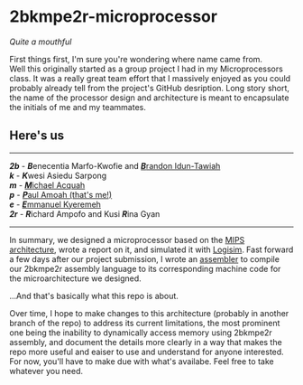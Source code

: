 # 2bkmpe2r-microprocessor

*Quite a mouthful*

First things first, I'm sure you're wondering where name came from.<br/>
Well this originally started as a group project I had in my Microprocessors class. It was a really
great team effort that I massively enjoyed as you could probably already tell from the project's 
GitHub desription. Long story short, the name of the processor design and architecture is meant to 
encapsulate the initials of me and my teammates. <br/>

## Here's us
---
***2b*** - ***B***enecentia Marfo-Kwofie and [***B***randon Idun-Tawiah](https://github.com/brandonidun) <br/>
***k*** - ***K***wesi Asiedu Sarpong <br/>
***m*** - [***M***ichael Acquah](https://github.com/1Mike-e) <br/>
***p*** - [***P***aul Amoah (that's me!)](https://github.com/paglobal) <br/>
***e*** - [***E***mmanuel Kyeremeh](https://github.com/emmanuelkyeremeh) <br/>
***2r*** - ***R***ichard Ampofo and  Kusi ***R***ina Gyan <br/>

---
In summary, we designed a microprocessor based on the [MIPS architecture](https://en.wikipedia.org/wiki/MIPS_architecture), wrote
a report on it, and simulated it with [Logisim](http://www.cburch.com/logisim/).
Fast forward a few days after our project submission, I wrote an [assembler](./assembler/) to compile our 2bkmpe2r assembly language
to its corresponding machine code for the microarchitecture we designed.

...And that's basically what this repo is about.

Over time, I hope to make changes to this architecture (probably in another branch of the repo) to address its current limitations, the
most prominent one being the inability to dynamically access memory using 2bkmpe2r assembly, and document the details more clearly in a 
way that makes the repo more useful and eaiser to use and understand for anyone interested. For now, you'll have to make due with what's 
availabe. Feel free to take whatever you need.
